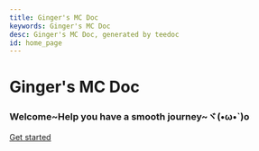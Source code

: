 ```yaml
---
title: Ginger's MC Doc
keywords: Ginger's MC Doc
desc: Ginger's MC Doc, generated by teedoc
id: home_page
---
```





<div>
    <h1><span>Ginger's MC Doc</span></h1>
    <h3>Welcome~Help you have a smooth journey~ヾ(•ω•`)o</h3>
</div>
<div id="big_btn_wrapper">
    <div class="big_btn">
        <a href="/get_started/zh/">Get started</a>
    </div>
</div>
